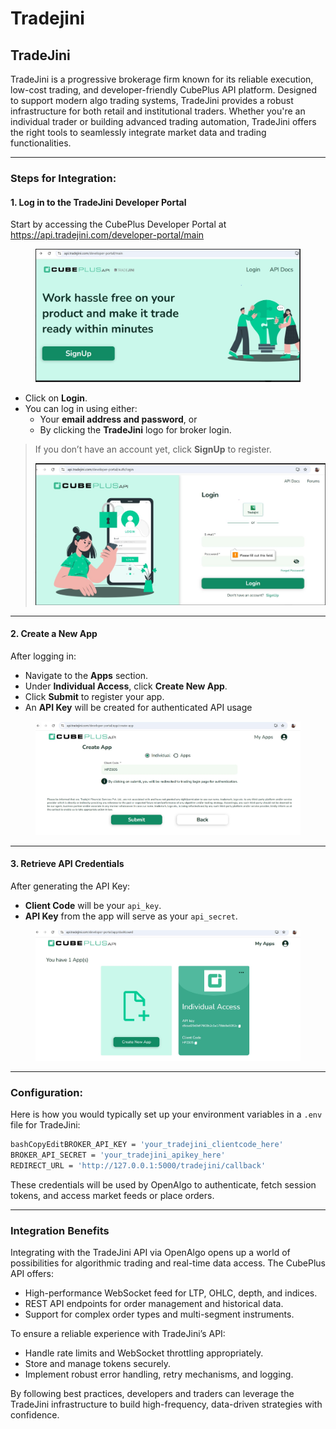 # Tradejini

## TradeJini

TradeJini is a progressive brokerage firm known for its reliable execution, low-cost trading, and developer-friendly CubePlus API platform. Designed to support modern algo trading systems, TradeJini provides a robust infrastructure for both retail and institutional traders. Whether you're an individual trader or building advanced trading automation, TradeJini offers the right tools to seamlessly integrate market data and trading functionalities.

***

### Steps for Integration:

#### 1. Log in to the TradeJini Developer Portal

Start by accessing the CubePlus Developer Portal at\
https://api.tradejini.com/developer-portal/main

<figure><img src="../../.gitbook/assets/1 (1).JPG" alt=""><figcaption></figcaption></figure>

* Click on **Login**.
* You can log in using either:
  * Your **email address and password**, or
  * By clicking the **TradeJini** logo for broker login.

> If you don’t have an account yet, click **SignUp** to register.
>
> ![](../../.gitbook/assets/4.JPG)

***

#### 2. Create a New App

After logging in:

* Navigate to the **Apps** section.
* Under **Individual Access**, click **Create New App**.
* Click **Submit** to register your app.
* An **API Key** will be created for authenticated API usage

<figure><img src="../../.gitbook/assets/2 (1).JPG" alt=""><figcaption></figcaption></figure>

***

#### 3. Retrieve API Credentials

After generating the API Key:

* **Client Code** will be your `api_key`.
* **API Key** from the app will serve as your `api_secret`.

<figure><img src="../../.gitbook/assets/3.JPG" alt=""><figcaption></figcaption></figure>

***

### Configuration:

Here is how you would typically set up your environment variables in a `.env` file for TradeJini:

```bash
bashCopyEditBROKER_API_KEY = 'your_tradejini_clientcode_here'
BROKER_API_SECRET = 'your_tradejini_apikey_here'
REDIRECT_URL = 'http://127.0.0.1:5000/tradejini/callback'
```

These credentials will be used by OpenAlgo to authenticate, fetch session tokens, and access market feeds or place orders.

***

### Integration Benefits

Integrating with the TradeJini API via OpenAlgo opens up a world of possibilities for algorithmic trading and real-time data access. The CubePlus API offers:

* High-performance WebSocket feed for LTP, OHLC, depth, and indices.
* REST API endpoints for order management and historical data.
* Support for complex order types and multi-segment instruments.

To ensure a reliable experience with TradeJini’s API:

* Handle rate limits and WebSocket throttling appropriately.
* Store and manage tokens securely.
* Implement robust error handling, retry mechanisms, and logging.

By following best practices, developers and traders can leverage the TradeJini infrastructure to build high-frequency, data-driven strategies with confidence.
